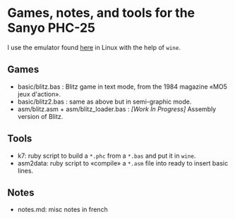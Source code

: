 # Games, notes, and tools for the Sanyo PHC-25

I use the emulator found [here](http://www.phc25.com/index.htm) in Linux with
the help of `wine`.

## Games

- basic/blitz.bas : Blitz game in text mode, from the 1984 magazine «MO5 jeux d'action».
- basic/blitz2.bas : same as above but in semi-graphic mode.
- asm/blitz.asm + asm/blitz_loader.bas : _[Work In Progress]_ Assembly version of Blitz.

## Tools

- k7: ruby script to build a `*.phc` from a `*.bas` and put it in `wine`.
- asm2data: ruby script to «compile» a `*.asm` file into ready to insert basic lines.

## Notes

- notes.md: misc notes in french
